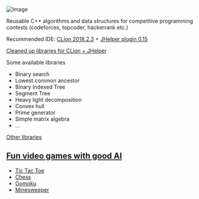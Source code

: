 ![Image](https://user-images.githubusercontent.com/10603132/41691739-0a1f8348-74b1-11e8-8a2c-d65d73a924c8.png)

Reusable C++ algorithms and data structures for competitive programming contests (codeforces, topcoder, hackerrank etc.) 

Recommended IDE: [CLion 2018.2.3](https://www.jetbrains.com/clion/download/) + [JHelper plugin 0.15](https://github.com/AlexeyDmitriev/JHelper)

[Cleaned up libraries for CLion + JHelper](library)

Some available libraries
+ Binary search 
+ Lowest common ancestor
+ Binary Indexed Tree
+ Segment Tree
+ Heavy light decomposition
+ Convex hull
+ Prime generator
+ Simple matrix algebra
+ ...


[Other libraries](CPPProjects)

[Fun video games with good AI](https://play.google.com/store/apps/dev?id=8454869713871668206)
-----------------------
-   [Tic Tac Toe](http://play.google.com/store/apps/details?id=com.popoko.gomokuvn)
-   [Chess](http://play.google.com/store/apps/details?id=com.popoko.chessru)
-   [Gomoku](http://play.google.com/store/apps/details?id=com.popoko.gomokukr)
-   [Minesweeper](http://play.google.com/store/apps/details?id=com.popoko.minesweeper)
